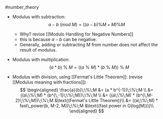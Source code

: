 #number_theory
- Modulus with subtraction:$$a - b\ (mod\ M) = ((a-b) \% M + M) \% M$$
	- Why? revise [[Modulo Handling for Negative Numbers]]
	- this is because $a-b$ can be negative. 
	- Generally, adding or subtracting M from number does not affect the result of modulus.

- Modulus with multiplication:
$$\quad (a * b)\ \%\ M = ((a\ \%\ M) * (b\ \%\ M))\ \%\ M$$

- Modulus with division, using [[Fermat's Little Theorem]]: (revise [[Modulus meaning with fractions]])
$$
\begin{aligned}
\frac{a}{b}\;\%\;M &= (a * b^{-1})\;\%\;M \\
  &= ((a\;\%\;M) * (b^{\,-1}\;\%\;M))\;\%\;M \\
  &= ((a\;\%\;M) * (b^{\,M-2}\;\%\;M))\;\%\;M &\text{(Fermat's Little Theorem)}\\
  &= ((a\;\%\;M) * fast\_power(b, M-2, M))\;\%\;M &\text{(fast power in O(log(M)))}\\
\end{aligned}
$$
